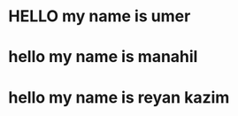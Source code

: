 <h1>HELLO my name is umer</h1>
<h1>hello my name is manahil</h1>
<h1>hello my name is reyan kazim</h1>
